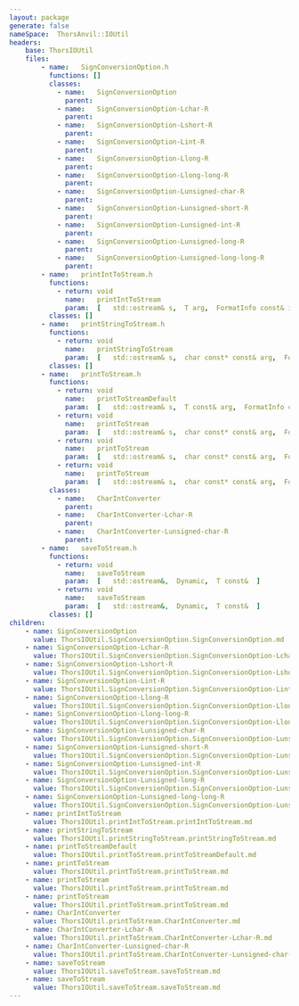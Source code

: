 ```yaml
---
layout: package
generate: false
nameSpace:  ThorsAnvil::IOUtil
headers:
    base: ThorsIOUtil
    files:
        - name:   SignConversionOption.h
          functions: []
          classes:
            - name:   SignConversionOption
              parent:  
            - name:   SignConversionOption-Lchar-R
              parent:  
            - name:   SignConversionOption-Lshort-R
              parent:  
            - name:   SignConversionOption-Lint-R
              parent:  
            - name:   SignConversionOption-Llong-R
              parent:  
            - name:   SignConversionOption-Llong-long-R
              parent:  
            - name:   SignConversionOption-Lunsigned-char-R
              parent:  
            - name:   SignConversionOption-Lunsigned-short-R
              parent:  
            - name:   SignConversionOption-Lunsigned-int-R
              parent:  
            - name:   SignConversionOption-Lunsigned-long-R
              parent:  
            - name:   SignConversionOption-Lunsigned-long-long-R
              parent:  
        - name:   printIntToStream.h
          functions:
            - return: void
              name:   printIntToStream
              param:  [   std::ostream& s,  T arg,  FormatInfo const& info  ]
          classes: []
        - name:   printStringToStream.h
          functions:
            - return: void
              name:   printStringToStream
              param:  [   std::ostream& s,  char const* const& arg,  FormatInfo const& info  ]
          classes: []
        - name:   printToStream.h
          functions:
            - return: void
              name:   printToStreamDefault
              param:  [   std::ostream& s,  T const& arg,  FormatInfo const&  ]
            - return: void
              name:   printToStream
              param:  [   std::ostream& s,  char const* const& arg,  FormatInfo const& info  ]
            - return: void
              name:   printToStream
              param:  [   std::ostream& s,  char const* const& arg,  FormatInfo const& info  ]
            - return: void
              name:   printToStream
              param:  [   std::ostream& s,  char const* const& arg,  FormatInfo const& info  ]
          classes:
            - name:   CharIntConverter
              parent:  
            - name:   CharIntConverter-Lchar-R
              parent:  
            - name:   CharIntConverter-Lunsigned-char-R
              parent:  
        - name:   saveToStream.h
          functions:
            - return: void
              name:   saveToStream
              param:  [   std::ostream&,  Dynamic,  T const&  ]
            - return: void
              name:   saveToStream
              param:  [   std::ostream&,  Dynamic,  T const&  ]
          classes: []
children:
    - name: SignConversionOption
      value: ThorsIOUtil.SignConversionOption.SignConversionOption.md
    - name: SignConversionOption-Lchar-R
      value: ThorsIOUtil.SignConversionOption.SignConversionOption-Lchar-R.md
    - name: SignConversionOption-Lshort-R
      value: ThorsIOUtil.SignConversionOption.SignConversionOption-Lshort-R.md
    - name: SignConversionOption-Lint-R
      value: ThorsIOUtil.SignConversionOption.SignConversionOption-Lint-R.md
    - name: SignConversionOption-Llong-R
      value: ThorsIOUtil.SignConversionOption.SignConversionOption-Llong-R.md
    - name: SignConversionOption-Llong-long-R
      value: ThorsIOUtil.SignConversionOption.SignConversionOption-Llong-long-R.md
    - name: SignConversionOption-Lunsigned-char-R
      value: ThorsIOUtil.SignConversionOption.SignConversionOption-Lunsigned-char-R.md
    - name: SignConversionOption-Lunsigned-short-R
      value: ThorsIOUtil.SignConversionOption.SignConversionOption-Lunsigned-short-R.md
    - name: SignConversionOption-Lunsigned-int-R
      value: ThorsIOUtil.SignConversionOption.SignConversionOption-Lunsigned-int-R.md
    - name: SignConversionOption-Lunsigned-long-R
      value: ThorsIOUtil.SignConversionOption.SignConversionOption-Lunsigned-long-R.md
    - name: SignConversionOption-Lunsigned-long-long-R
      value: ThorsIOUtil.SignConversionOption.SignConversionOption-Lunsigned-long-long-R.md
    - name: printIntToStream
      value: ThorsIOUtil.printIntToStream.printIntToStream.md
    - name: printStringToStream
      value: ThorsIOUtil.printStringToStream.printStringToStream.md
    - name: printToStreamDefault
      value: ThorsIOUtil.printToStream.printToStreamDefault.md
    - name: printToStream
      value: ThorsIOUtil.printToStream.printToStream.md
    - name: printToStream
      value: ThorsIOUtil.printToStream.printToStream.md
    - name: printToStream
      value: ThorsIOUtil.printToStream.printToStream.md
    - name: CharIntConverter
      value: ThorsIOUtil.printToStream.CharIntConverter.md
    - name: CharIntConverter-Lchar-R
      value: ThorsIOUtil.printToStream.CharIntConverter-Lchar-R.md
    - name: CharIntConverter-Lunsigned-char-R
      value: ThorsIOUtil.printToStream.CharIntConverter-Lunsigned-char-R.md
    - name: saveToStream
      value: ThorsIOUtil.saveToStream.saveToStream.md
    - name: saveToStream
      value: ThorsIOUtil.saveToStream.saveToStream.md
---
```

